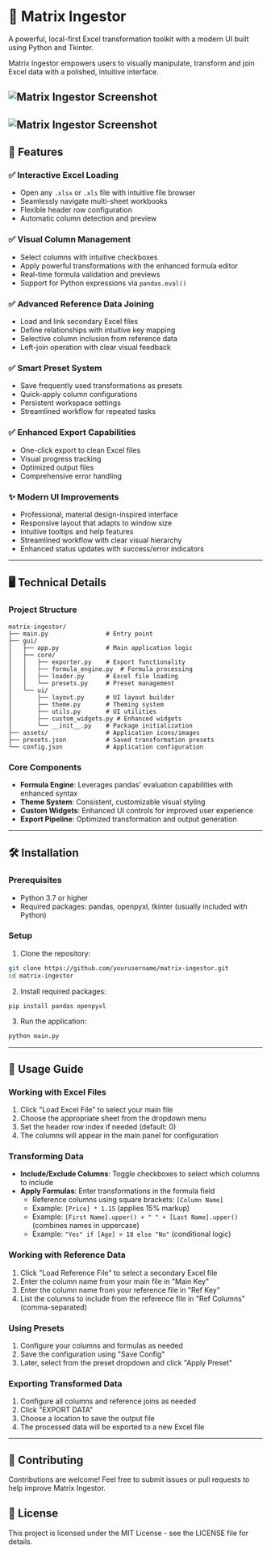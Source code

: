 # 🧰 Matrix Ingestor

A powerful, local-first Excel transformation toolkit with a modern UI built using Python and Tkinter.

Matrix Ingestor empowers users to visually manipulate, transform and join Excel data with a polished, intuitive interface.

![Matrix Ingestor Screenshot](docs/scrn01.jpg)
-
![Matrix Ingestor Screenshot](docs/scrn02.jpg)
---

## 🚀 Features

### ✅ Interactive Excel Loading
- Open any `.xlsx` or `.xls` file with intuitive file browser
- Seamlessly navigate multi-sheet workbooks
- Flexible header row configuration
- Automatic column detection and preview

### ✅ Visual Column Management
- Select columns with intuitive checkboxes
- Apply powerful transformations with the enhanced formula editor
- Real-time formula validation and previews
- Support for Python expressions via `pandas.eval()`

### ✅ Advanced Reference Data Joining
- Load and link secondary Excel files
- Define relationships with intuitive key mapping
- Selective column inclusion from reference data
- Left-join operation with clear visual feedback

### ✅ Smart Preset System
- Save frequently used transformations as presets
- Quick-apply column configurations
- Persistent workspace settings
- Streamlined workflow for repeated tasks

### ✅ Enhanced Export Capabilities
- One-click export to clean Excel files
- Visual progress tracking
- Optimized output files
- Comprehensive error handling

### ✨ Modern UI Improvements
- Professional, material design-inspired interface
- Responsive layout that adapts to window size
- Intuitive tooltips and help features
- Streamlined workflow with clear visual hierarchy
- Enhanced status updates with success/error indicators

---

## 🖥️ Technical Details

### Project Structure
```
matrix-ingestor/
├── main.py                # Entry point
├── gui/
│   ├── app.py             # Main application logic
│   ├── core/
│   │   ├── exporter.py    # Export functionality
│   │   ├── formula_engine.py  # Formula processing
│   │   ├── loader.py      # Excel file loading
│   │   └── presets.py     # Preset management
│   └── ui/
│       ├── layout.py      # UI layout builder
│       ├── theme.py       # Theming system
│       ├── utils.py       # UI utilities
│       ├── custom_widgets.py # Enhanced widgets
│       └── __init__.py    # Package initialization
├── assets/                # Application icons/images
├── presets.json           # Saved transformation presets
└── config.json            # Application configuration
```

### Core Components
- **Formula Engine**: Leverages pandas' evaluation capabilities with enhanced syntax
- **Theme System**: Consistent, customizable visual styling
- **Custom Widgets**: Enhanced UI controls for improved user experience
- **Export Pipeline**: Optimized transformation and output generation

---

## 🛠️ Installation

### Prerequisites
- Python 3.7 or higher
- Required packages: pandas, openpyxl, tkinter (usually included with Python)

### Setup

1. Clone the repository:
```bash
git clone https://github.com/yourusername/matrix-ingestor.git
cd matrix-ingestor
```

2. Install required packages:
```bash
pip install pandas openpyxl
```

3. Run the application:
```bash
python main.py
```

---

## 📝 Usage Guide

### Working with Excel Files
1. Click "Load Excel File" to select your main file
2. Choose the appropriate sheet from the dropdown menu
3. Set the header row index if needed (default: 0)
4. The columns will appear in the main panel for configuration

### Transforming Data
- **Include/Exclude Columns**: Toggle checkboxes to select which columns to include
- **Apply Formulas**: Enter transformations in the formula field
  - Reference columns using square brackets: `[Column Name]`
  - Example: `[Price] * 1.15` (applies 15% markup)
  - Example: `[First Name].upper() + " " + [Last Name].upper()` (combines names in uppercase)
  - Example: `"Yes" if [Age] > 18 else "No"` (conditional logic)

### Working with Reference Data
1. Click "Load Reference File" to select a secondary Excel file
2. Enter the column name from your main file in "Main Key"
3. Enter the column name from your reference file in "Ref Key"
4. List the columns to include from the reference file in "Ref Columns" (comma-separated)

### Using Presets
1. Configure your columns and formulas as needed
2. Save the configuration using "Save Config"
3. Later, select from the preset dropdown and click "Apply Preset"

### Exporting Transformed Data
1. Configure all columns and reference joins as needed
2. Click "EXPORT DATA"
3. Choose a location to save the output file
4. The processed data will be exported to a new Excel file

---

## 🤝 Contributing

Contributions are welcome! Feel free to submit issues or pull requests to help improve Matrix Ingestor.

## 📄 License

This project is licensed under the MIT License - see the LICENSE file for details.
